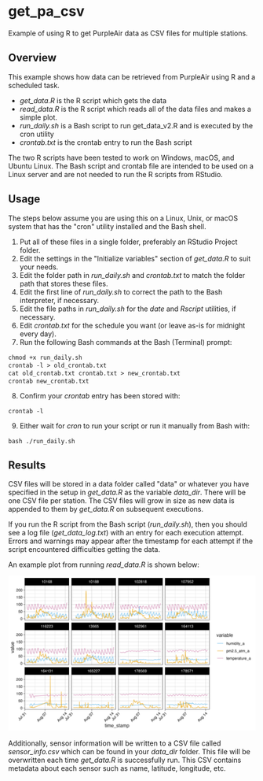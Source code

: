 # get_pa_csv

Example of using R to get PurpleAir data as CSV files for multiple stations.

## Overview

This example shows how data can be retrieved from PurpleAir using R and a scheduled task.

- *get_data.R* is the R script which gets the data
- *read_data.R* is the R script which reads all of the data files and makes a simple plot.
- *run_daily.sh* is a Bash script to run get_data_v2.R and is executed by the cron utility
- *crontab.txt* is the crontab entry to run the Bash script

The two R scripts have been tested to work on Windows, macOS, and Ubuntu Linux. The Bash script and crontab file are intended to be used on a Linux server and are not needed to run the R scripts from RStudio.
 
## Usage

The steps below assume you are using this on a Linux, Unix, or macOS system that has the "cron" utility installed and the Bash shell.
 
1. Put all of these files in a single folder, preferably an RStudio Project folder.
2. Edit the settings in the "Initialize variables" section of *get_data.R* to suit your needs.
3. Edit the folder path in *run_daily.sh* and *crontab.txt* to match the folder path that stores these files.
4. Edit the first line of *run_daily.sh* to correct the path to the Bash interpreter, if necessary.
5. Edit the file paths in *run_daily.sh* for the *date* and *Rscript* utilities, if necessary.
6. Edit *crontab.txt* for the schedule you want (or leave as-is for midnight every day).
7. Run the following Bash commands at the Bash (Terminal) prompt:
```
chmod +x run_daily.sh
crontab -l > old_crontab.txt
cat old_crontab.txt crontab.txt > new_crontab.txt
crontab new_crontab.txt
```
8. Confirm your *crontab* entry has been stored with:
```
crontab -l
```
9. Either wait for *cron* to run your script or run it manually from Bash with:
```
bash ./run_daily.sh
```

## Results

CSV files will be stored in a data folder called "data" or whatever you have
specified in the setup in *get_data.R* as the variable *data_dir*. There will 
be one CSV file per station. The CSV files will grow in size as new data is 
appended to them by *get_data.R* on subsequent executions.

If you run the R script from the Bash script (*run_daily.sh*), then you should
see a log file (*get_data_log.txt*) with an entry for each execution attempt. 
Errors and warnings may appear after the timestamp for each attempt if the 
script encountered difficulties getting the data.

An example plot from running *read_data.R* is shown below:

![example plot](images/pa_data.png)

Additionally, sensor information will be written to a CSV file called 
*sensor_info.csv* which can be found in your *data_dir* folder. This file 
will be overwritten each time *get_data.R* is successfully run. This CSV 
contains metadata about each sensor such as name, latitude, longitude, etc.
